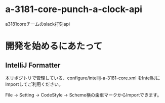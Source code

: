 # a-3181-core-punch-a-clock-api
a3181coreチームのslack打刻api

# 開発を始めるにあたって
## IntelliJ Formatter
本リポジトリで管理している、configure/intellij-a-3181-core.xml をIntelliJにImportしてご利用ください。

File -> Setting -> CodeStyle -> Scheme横の歯車マークからImportできます。
